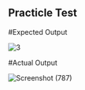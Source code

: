 ## Practicle Test

#Expected Output

![3](https://user-images.githubusercontent.com/98829965/191570624-a2b9ca03-4c60-4d8d-99c5-7338a9ef9322.png)


#Actual Output

![Screenshot (787)](https://user-images.githubusercontent.com/98829965/191570588-0b396274-aa7f-4747-a23c-93d2f3c04b8c.png)

